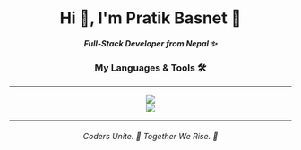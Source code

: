 <h1 align="center">Hi 👋, I'm Pratik Basnet 🤠</h1>
<h5 align="center">Full-Stack Developer from Nepal ✨</h5>
<h3 align="center">My Languages & Tools 🛠️</h3><hr>
<p align="center">
  <a href="https://skillicons.dev">
    <img src="https://skillicons.dev/icons?i=ps,c,py,html,css,js,tailwind" /> <br>
    <img src="https://skillicons.dev/icons?i=mongodb,express,react,nodejs,nextjs,typescript,git" />  
  </a></p><hr>
<h6 align="center">Coders Unite. 🤝 Together We Rise. 🚀</h6>
